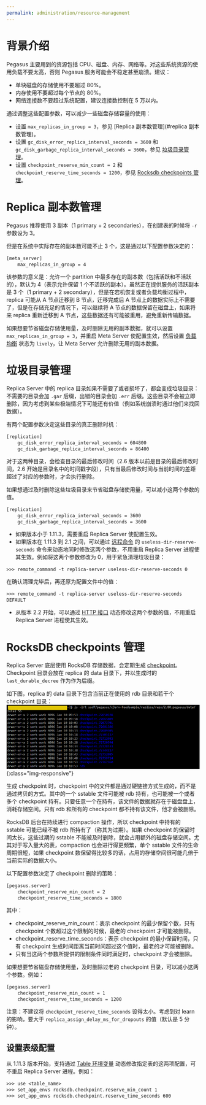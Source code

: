 ```yaml
---
permalink: administration/resource-management
---
```


# 背景介绍

Pegasus 主要用到的资源包括 CPU、磁盘、内存、网络等。对这些系统资源的使用负载不要太高，否则 Pegasus 服务可能会不稳定甚至崩溃。建议：
* 单块磁盘的存储使用不要超过 80%。
* 内存使用不要超过每个节点的 80%。
* 网络连接数不要超过系统配置，建议连接数控制在 5 万以内。

通过调整这些配置参数，可以减少一些磁盘存储容量的使用：
* 设置 `max_replicas_in_group = 3`，参见 [Replica 副本数管理](#replica 副本数管理)。
* 设置 `gc_disk_error_replica_interval_seconds = 3600` 和 `gc_disk_garbage_replica_interval_seconds = 3600`，参见 [垃圾目录管理](#垃圾目录管理)。
* 设置 `checkpoint_reserve_min_count = 2` 和 `checkpoint_reserve_time_seconds = 1200`，参见 [Rocksdb checkpoints 管理](#rocksdb-checkpoints-管理)。

# Replica 副本数管理

Pegasus 推荐使用 3 副本（1 primary + 2 secondaries），在创建表的时候将 `-r` 参数设为 3。

但是在系统中实际存在的副本数可能不止 3 个，这是通过以下配置参数决定的：
```
[meta_server]
    max_replicas_in_group = 4
```

该参数的意义是：允许一个 partition 中最多存在的副本数（包括活跃和不活跃的），默认为 4（表示允许保留 1 个不活跃的副本）。虽然正在提供服务的活跃副本是 3 个（1 primary + 2 secondary），但是在宕机恢复或者负载均衡过程中，replica 可能从 A 节点迁移到 B 节点，迁移完成后 A 节点上的数据实际上不需要了，但是在存储充足的情况下，可以继续将 A 节点的数据保留在磁盘上，如果将来 replica 重新迁移到 A 节点，这些数据还有可能被重用，避免重新传输数据。

如果想要节省磁盘存储使用量，及时删除无用的副本数据，就可以设置 `max_replicas_in_group = 3`，并重启 Meta Server 使配置生效，然后设置 [负载均衡](rebalance) 状态为 `lively`，让 Meta Server 允许删除无用的副本数据。

# 垃圾目录管理

Replica Server 中的 replica 目录如果不需要了或者损坏了，都会变成垃圾目录：不需要的目录会加 `.gar` 后缀，出错的目录会加 `.err` 后缀。这些目录不会被立即删除，因为考虑到某些极端情况下可能还有价值（例如系统崩溃时通过他们来找回数据）。

有两个配置参数决定这些目录的真正删除时机：
```
[replication]
    gc_disk_error_replica_interval_seconds = 604800
    gc_disk_garbage_replica_interval_seconds = 86400
```
对于这两种目录，会检查目录的最后修改时间（2.6 版本以前是目录的最后修改时间，2.6 开始是目录名中的时间戳字段），只有当最后修改时间与当前时间的差距超过了对应的参数时，才会执行删除。

如果想通过及时删除这些垃圾目录来节省磁盘存储使用量，可以减小这两个参数的值。
```
[replication]
    gc_disk_error_replica_interval_seconds = 3600
    gc_disk_garbage_replica_interval_seconds = 3600
```
* 如果版本小于 1.11.3，需要重启 Replica Server 使配置生效。
* 如果版本在 1.11.3 到 2.1 之间，可以通过 [远程命令](remote-commands) 的 `useless-dir-reserve-seconds` 命令来动态地同时修改这两个参数，不用重启 Replica Server 进程使其生效。例如将这两个参数修改为 0，用于紧急清理垃圾目录：
```
>>> remote_command -t replica-server useless-dir-reserve-seconds 0
```
在确认清理完毕后，再还原为配置文件中的值：
```
>>> remote_command -t replica-server useless-dir-reserve-seconds DEFAULT
```
* 从版本 2.2 开始，可以通过 [HTTP 接口](/api/http) 动态修改这两个参数的值，不用重启 Replica Server 进程使其生效。

# RocksDB checkpoints 管理

Replica Server 底层使用 RocksDB 存储数据，会定期生成 [checkpoint](https://github.com/facebook/rocksdb/wiki/Checkpoints)。Checkpoint 目录会放在 replica 的 data 目录下，并以生成时的 `last_durable_decree` 作为作为后缀。

如下图，replica 的 data 目录下包含当前正在使用的 rdb 目录和若干个 checkpoint 目录：
![checkpoint_dirs.png](/assets/images/checkpoint_dirs.png){:class="img-responsive"}

生成 checkpoint 时，checkpoint 中的文件都是通过硬链接方式生成的，而不是通过拷贝的方式。其中的一个 sstable 文件可能被 rdb 持有，也可能被一个或者多个 checkpoint 持有。只要任意一个在持有，该文件的数据就存在于磁盘盘上，消耗存储空间。只有 rdb 和所有的 checkpoint 都不持有该文件，他才会被删除。

RocksDB 后台在持续进行 compaction 操作，所以 checkpoint 中持有的 sstable 可能已经不被 rdb 所持有了（称其为过期）。如果 checkpoint 的保留时间太长，这些过期的 sstable 不能被及时删除，就会占用额外的磁盘存储空间。尤其对于写入量大的表，compaction 也会进行得更频繁，单个 sstable 文件的生命周期很短，如果 checkpoint 数保留得比较多的话，占用的存储空间很可能几倍于当前实际的数据大小。

以下配置参数决定了 checkpoint 删除的策略：
```
[pegasus.server]
    checkpoint_reserve_min_count = 2
    checkpoint_reserve_time_seconds = 1800
```
其中：
* checkpoint_reserve_min_count：表示 checkpoint 的最少保留个数，只有 checkpoint 个数超过这个限制的时候，最老的 checkpoint 才可能被删除。
* checkpoint_reserve_time_seconds：表示 checkpoint 的最小保留时间，只有 checkpoint 生成时间距离当前时间超过这个值时，最老的才可能被删除。
* 只有当这两个参数所提供的限制条件同时满足时，checkpoint 才会被删除。

如果想要节省磁盘存储使用量，及时删除过老的 checkpoint 目录，可以减小这两个参数。例如：
```
[pegasus.server]
    checkpoint_reserve_min_count = 1
    checkpoint_reserve_time_seconds = 1200
```
注意：不建议将 `checkpoint_reserve_time_seconds` 设得太小。考虑到对 learn 的影响，要大于 `replica_assign_delay_ms_for_dropouts` 的值（默认是 5 分钟）。

## 设置表级配置

从 1.11.3 版本开始，支持通过 [Table 环境变量](table-env) 动态修改指定表的这两项配置，可不重启 Replica Server 进程。例如：
```
>>> use <table_name>
>>> set_app_envs rocksdb.checkpoint.reserve_min_count 1
>>> set_app_envs rocksdb.checkpoint.reserve_time_seconds 600
```
